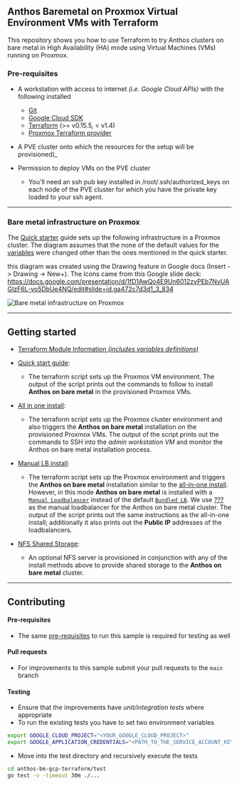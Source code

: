 
## Anthos Baremetal on Proxmox Virtual Environment VMs with Terraform

This repository shows you how to use Terraform to try Anthos clusters
on bare metal in High Availability (HA) mode using Virtual Machines
(VMs) running on Proxmox.

### Pre-requisites

- A workstation with access to internet _(i.e. Google Cloud APIs)_ with the following installed
  - [Git](https://www.atlassian.com/git/tutorials/install-git)
  - [Google Cloud SDK](https://cloud.google.com/sdk/docs/install)
  - [Terraform](https://learn.hashicorp.com/tutorials/terraform/install-cli) (>= v0.15.5, < v1.4)
  - [Proxmox Terraform provider](https://registry.terraform.io/providers/Telmate/proxmox/latest/docs/guides/installation)

- A PVE cluster onto which the resources for the setup will be provisioned)_

- Permission to deploy VMs on the PVE cluster
  - You'll need an ssh pub key installed in /root/.ssh/authorized_keys
    on each node of the PVE cluster for which you have the private key
    loaded to your ssh agent.

---
### Bare metal infrastructure on Proxmox

The [Quick starter](docs/quickstart.md) guide sets up the following
infrastructure in a Proxmox cluster. The diagram
assumes that the none of the default values for the
[variables](variables.tf) were changed other than the ones mentioned
in the quick starter.

this diagram was created using the Drawing feature in Google docs (Insert -> Drawing -> New+).
The Icons came from this Google slide deck:
https://docs.google.com/presentation/d/1fD1AwQo4E9Un6012zyPEb7NvUAGlzF6L-vo5DbUe4NQ/edit#slide=id.ga472c7d3d1_3_834

![Bare metal infrastructure on Proxmox](docs/images/abm_pxe_infra.svg)

---
## Getting started

- [Terraform Module Information _(includes variables definitions)_](docs/variables.md)

- [Quick start guide](docs/quickstart.md):
    - The terraform script sets up the Proxmox VM environment. The
      output of the script prints out the commands to follow to
      install **Anthos on bare metal** in the provisioned Proxmox VMs.

- [All in one install](docs/one_click_install.md):

    - The terraform script sets up the Proxmox cluster environment and
      also triggers the **Anthos on bare metal** installation on the
      provisioned Proxmox VMs. The output of the script prints out the
      commands to SSH into the *admin workstation VM* and monitor the
      Anthos on bare metal installation process.

- [Manual LB install](docs/manuallb_install.md):

    - The terraform script sets up the Proxmox environment and
      triggers the **Anthos on bare metal** installation similar to
      the [all-in-one install](docs/one_click_install.md). However, in
      this mode **Anthos on bare metal** is installed with a [`Manual
      Loadbalancer`](https://cloud.google.com/anthos/clusters/docs/bare-metal/latest/installing/manual-lb)
      instead of the default [`Bundled
      LB`](https://cloud.google.com/anthos/clusters/docs/bare-metal/latest/installing/bundled-lb).
      We use [???](???)  as the manual loadbalancer for the Anthos on
      bare metal cluster. The output of the script prints out the same
      instructions as the all-in-one install; additionally it also
      prints out the **Public IP** addresses of the loadbalancers.

- [NFS Shared Storage](docs/nfs.md):
    - An optional NFS server is provisioned in conjunction with any of
      the install methods above to provide shared storage to the
      **Anthos on bare metal** cluster.

---
## Contributing

#### Pre-requisites
- The same [pre-requisites](#pre-requisites) to run this sample is required for testing as well

#### Pull requests
- For improvements to this sample submit your pull requests to the `main` branch

#### Testing
- Ensure that the improvements have _unit/integration tests_ where appropriate
- To run the existing tests you have to set two environment variables
```bash
export GOOGLE_CLOUD_PROJECT="<YOUR_GOOGLE_CLOUD_PROJECT>"
export GOOGLE_APPLICATION_CREDENTIALS="<PATH_TO_THE_SERVICE_ACCOUNT_KEY_FILE>"
```
- Move into the test directory and recursively execute the tests
```bash
cd anthos-bm-gcp-terraform/test
go test -v -timeout 30m ./...
```

